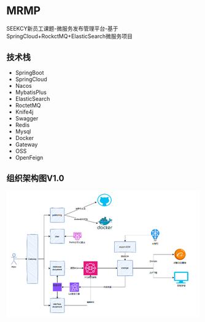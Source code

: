 # MRMP
SEEKCY新员工课题-微服务发布管理平台-基于SpringCloud+RockctMQ+ElasticSearch微服务项目

## 技术栈
- SpringBoot
- SpringCloud
- Nacos
- MybatisPlus
- ElasticSearch
- RoctetMQ
- Knife4j
- Swagger
- Redis
- Mysql
- Docker
- Gateway
- OSS
- OpenFeign

## 组织架构图V1.0
![img.png](img.png)